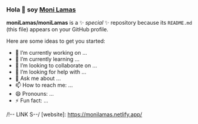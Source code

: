 ### Hola 👋 soy [Moni Lamas](https://monilamas.netlify.app/)


**moniLamas/moniLamas** is a ✨ _special_ ✨ repository because its `README.md` (this file) appears on your GitHub profile.

Here are some ideas to get you started:

- 🔭 I’m currently working on ...
- 🌱 I’m currently learning ...
- 👯 I’m looking to collaborate on ...
- 🤔 I’m looking for help with ...
- 💬 Ask me about ...
- 📫 How to reach me: ...
- 😄 Pronouns: ...
- ⚡ Fun fact: ...




/!-- LINK S--/
[website]: https://monilamas.netlify.app/
